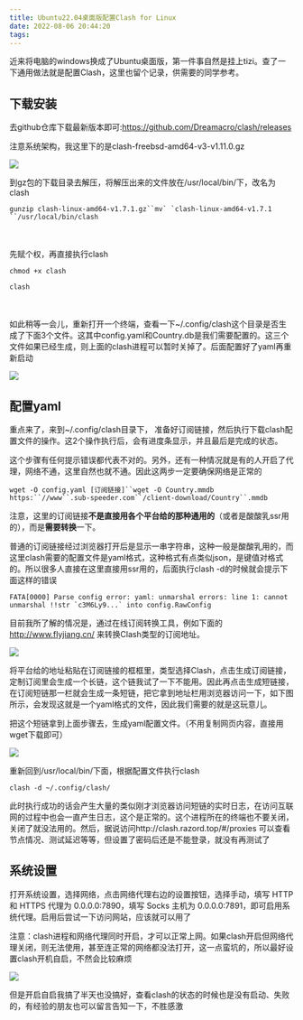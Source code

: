 ```yaml
---
title: Ubuntu22.04桌面版配置Clash for Linux
date: 2022-08-06 20:44:20
tags:
---
```


<!-- more -->

近来将电脑的windows换成了Ubuntu桌面版，第一件事自然是挂上tizi。查了一下通用做法就是配置Clash，这里也留个记录，供需要的同学参考。

 

## 下载安装

去github仓库下载最新版本即可:https://github.com/Dreamacro/clash/releases

注意系统架构，我这里下的是clash-freebsd-amd64-v3-v1.11.0.gz

![](https://raw.githubusercontent.com/YuanZhou314/PicRepo/main/imgs/20220806204455.png)

 

到gz包的下载目录去解压，将解压出来的文件放在/usr/local/bin/下，改名为clash

```
gunzip clash-linux-amd64-v1.7.1.gz``mv` `clash-linux-amd64-v1.7.1 ``/usr/local/bin/clash
```

　　

先赋个权，再直接执行clash

```
chmod +x clash

clash
```

　　

如此稍等一会儿，重新打开一个终端，查看一下~/.config/clash这个目录是否生成了下面3个文件。这其中config.yaml和Country.db是我们需要配置的。这三个文件如果已经生成，则上面的clash进程可以暂时关掉了。后面配置好了yaml再重新启动

![](https://raw.githubusercontent.com/YuanZhou314/PicRepo/main/imgs/20220806204526.png)

 

##  配置yaml

 

重点来了，来到~/.config/clash目录下， 准备好订阅链接，然后执行下载clash配置文件的操作。这2个操作执行后，会有进度条显示，并且最后是完成的状态。

这个步骤有任何提示错误都代表不对的。另外，还有一种情况就是有的人开启了代理，网络不通，这里自然也就不通。因此这两步一定要确保网络是正常的

```
wget -O config.yaml [订阅链接]``wget -O Country.mmdb https:``//www``.sub-speeder.com``/client-download/Country``.mmdb

```

注意，这里的订阅链接**不是直接用各个平台给的那种通用的**（或者是酸酸乳ssr用的），而是**需要转换**一下。

普通的订阅链接经过浏览器打开后是显示一串字符串，这种一般是酸酸乳用的，而这里clash需要的配置文件是yaml格式，这种格式有点类似json，是键值对格式的。所以很多人直接在这里直接用ssr用的，后面执行clash -d的时候就会提示下面这样的错误

```
FATA[0000] Parse config error: yaml: unmarshal errors: line 1: cannot unmarshal !!str `c3M6Ly9...` into config.RawConfig
```

目前我所了解的情况是，通过在线订阅转换工具，例如下面的 http://www.flyjiang.cn/ 来转换Clash类型的订阅地址。

![](https://raw.githubusercontent.com/YuanZhou314/PicRepo/main/imgs/20220806204540.png)

 

 

 

将平台给的地址粘贴在订阅链接的框框里，类型选择Clash，点击生成订阅链接，定制订阅里会生成一个长链，这个链我试了一下不能用。因此再点击生成短链接，在订阅短链那一栏就会生成一条短链，把它拿到地址栏用浏览器访问一下，如下图所示，会发现这就是一个yaml格式的文件，因此我们需要的就是这玩意儿。

把这个短链拿到上面步骤去，生成yaml配置文件。（不用复制网页内容，直接用wget下载即可）

![](https://raw.githubusercontent.com/YuanZhou314/PicRepo/main/imgs/20220806204559.png)

 

 重新回到/usr/local/bin/下面，根据配置文件执行clash

```
clash -d ~/.config/clash/
```

此时执行成功的话会产生大量的类似刚才浏览器访问短链的实时日志，在访问互联网的过程中也会一直产生日志，这个是正常的。这个进程所在的终端也不要关闭，关闭了就没法用的。然后，据说访问http://clash.razord.top/#/proxies 可以查看节点情况、测试延迟等等，但设置了密码后还是不能登录，就没有再测试了

##  系统设置

打开系统设置，选择网络，点击网络代理右边的设置按钮，选择手动，填写 HTTP 和 HTTPS 代理为 0.0.0.0:7890，填写 Socks 主机为 0.0.0.0:7891，即可启用系统代理。启用后尝试一下访问网站，应该就可以用了

 

注意：clash进程和网络代理同时开启，才可以正常上网。如果clash开启但网络代理关闭，则无法使用，甚至连正常的网络都没法打开，这一点蛮坑的，所以最好设置clash开机自启，不然会比较麻烦

![](https://raw.githubusercontent.com/YuanZhou314/PicRepo/main/imgs/20220806204633.png)

但是开启自启我搞了半天也没搞好，查看clash的状态的时候也是没有启动、失败的，有经验的朋友也可以留言告知一下，不胜感激
